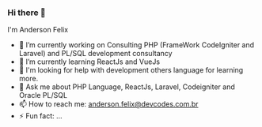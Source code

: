 ### Hi there 👋
I'm Anderson Felix
- 🔭 I’m currently working on Consulting PHP (FrameWork CodeIgniter and Laravel) and PL/SQL development consultancy
- 🌱 I’m currently learning ReactJs and VueJs 
- 🤔 I'm looking for help with development others language for learning more.
- 💬 Ask me about PHP Language, ReactJs, Laravel, Codeigniter and Oracle PL/SQL  
- 📫 How to reach me: anderson.felix@devcodes.com.br   
- ⚡ Fun fact: ...


<!--
**andersonfelixds/andersonfelixds** is a ✨ _special_ ✨ repository because its `README.md` (this file) appears on your GitHub profile.

Here are some ideas to get you started:

- 🔭 I’m currently working on ...
- 🌱 I’m currently learning ...
- 👯 I’m looking to collaborate on ...
- 🤔 I’m looking for help with ...
- 💬 Ask me about ...
- 📫 How to reach me: ...
- 😄 Pronouns: ...
- ⚡ Fun fact: ...
-->
